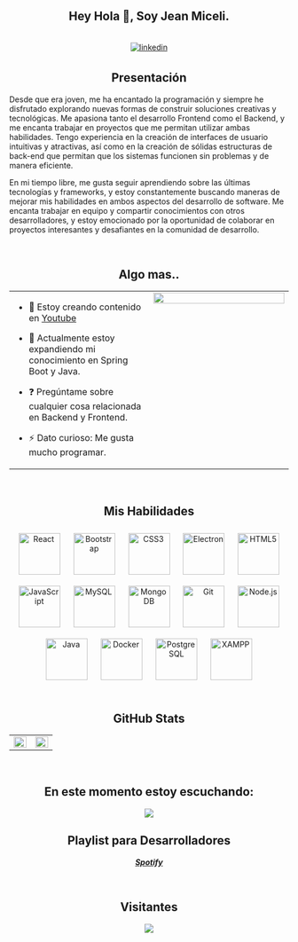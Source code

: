## <div align="center">Hey Hola 👋,  Soy Jean Miceli. </div>  
<br/>  
<div align="center">
<a href="https://linkedin.com/in/jeanbmiceli" target="_blank">
<img src=https://img.shields.io/badge/linkedin-%231E77B5.svg?&style=for-the-badge&logo=linkedin&logoColor=white alt=linkedin style="margin-bottom: 5px;" />
</a>
</div>  

## <div align="center">Presentación</div>    
Desde que era joven, me ha encantado la programación y siempre he disfrutado explorando nuevas formas de construir soluciones creativas y tecnológicas. Me apasiona tanto el desarrollo Frontend como el Backend, y me encanta trabajar en proyectos que me permitan utilizar ambas habilidades. Tengo experiencia en la creación de interfaces de usuario intuitivas y atractivas, así como en la creación de sólidas estructuras de back-end que permitan que los sistemas funcionen sin problemas y de manera eficiente.

En mi tiempo libre, me gusta seguir aprendiendo sobre las últimas tecnologías y frameworks, y estoy constantemente buscando maneras de mejorar mis habilidades en ambos aspectos del desarrollo de software. Me encanta trabajar en equipo y compartir conocimientos con otros desarrolladores, y estoy emocionado por la oportunidad de colaborar en proyectos interesantes y desafiantes en la comunidad de desarrollo.  
  

<br/>  


## <div align="center"> Algo mas.. </div>  
<table><tr><td valign="top" width="50%">

- 🔭 Estoy creando contenido en [Youtube](https://www.youtube.com/@brozdev)  
  

- 🌱 Actualmente estoy expandiendo mi conocimiento en Spring Boot y Java.  
  

- ❓ Pregúntame sobre cualquier cosa relacionada en Backend y Frontend.  
  

- ⚡ Dato curioso: Me gusta mucho programar.  


</td><td valign="top" width="50%">

<div align="center">
<img src="https://rishavanand.github.io/static/images/greetings.gif" align="center" style="width: 100%" />
</div>  


</td></tr></table>  

<br/>  


## <div align="center"> Mis Habilidades</div>  
<div align="center">  
<a href="https://reactjs.org/" target="_blank"><img style="margin: 10px" src="https://profilinator.rishav.dev/skills-assets/react-original-wordmark.svg" alt="React" height="75" /></a>  
<a href="https://getbootstrap.com/docs/3.4/javascript/" target="_blank"><img style="margin: 10px" src="https://profilinator.rishav.dev/skills-assets/bootstrap-plain.svg" alt="Bootstrap" height="75" /></a>  
<a href="https://www.w3schools.com/css/" target="_blank"><img style="margin: 10px" src="https://profilinator.rishav.dev/skills-assets/css3-original-wordmark.svg" alt="CSS3" height="75" /></a>  
<a href="https://www.electronjs.org/" target="_blank"><img style="margin: 10px" src="https://profilinator.rishav.dev/skills-assets/electron-original.svg" alt="Electron" height="75" /></a>  
<a href="https://en.wikipedia.org/wiki/HTML5" target="_blank"><img style="margin: 10px" src="https://profilinator.rishav.dev/skills-assets/html5-original-wordmark.svg" alt="HTML5" height="75" /></a>  
<a href="https://www.javascript.com/" target="_blank"><img style="margin: 10px" src="https://profilinator.rishav.dev/skills-assets/javascript-original.svg" alt="JavaScript" height="75" /></a>  
<a href="https://www.mysql.com/" target="_blank"><img style="margin: 10px" src="https://profilinator.rishav.dev/skills-assets/mysql-original-wordmark.svg" alt="MySQL" height="75" /></a>  
<a href="https://www.mongodb.com/" target="_blank"><img style="margin: 10px" src="https://profilinator.rishav.dev/skills-assets/mongodb-original-wordmark.svg" alt="MongoDB" height="75" /></a>  
<a href="https://github.com/" target="_blank"><img style="margin: 10px" src="https://profilinator.rishav.dev/skills-assets/git-scm-icon.svg" alt="Git" height="75" /></a>  
<a href="https://nodejs.org/" target="_blank"><img style="margin: 10px" src="https://profilinator.rishav.dev/skills-assets/nodejs-original-wordmark.svg" alt="Node.js" height="75" /></a>  
<a href="https://www.java.com/" target="_blank"><img style="margin: 10px" src="https://profilinator.rishav.dev/skills-assets/java-original-wordmark.svg" alt="Java" height="75" /></a>  
<a href="https://www.docker.com/" target="_blank"><img style="margin: 10px" src="https://profilinator.rishav.dev/skills-assets/docker-original-wordmark.svg" alt="Docker" height="75" /></a>  
<a href="https://www.postgresql.org/" target="_blank"><img style="margin: 10px" src="https://profilinator.rishav.dev/skills-assets/postgresql-original-wordmark.svg" alt="PostgreSQL" height="75" /></a>  
<a href="https://www.apachefriends.org/" target="_blank"><img style="margin: 10px" src="https://profilinator.rishav.dev/skills-assets/xampp.png" alt="XAMPP" height="75" /></a>  
</div>  

<br/>  


## <div align="center">GitHub Stats </div>   
<table><tr><td valign="top" width="50%">

<img src="https://github-readme-stats.vercel.app/api?username=jeanbmiceli&show_icons=true&count_private=true&hide_border=true" align="left" style="width: 100%" />

</td><td valign="top" width="50%">

<img src="https://github-readme-stats.vercel.app/api/top-langs/?username=jeanbmiceli&hide_border=true&layout=compact" align="left" style="width: 100%" />

</td></tr></table>  

<br/>  


## <div align="center"> En este momento estoy escuchando: </div>


<div align="center"><img src="https://spotify-github-profile.vercel.app/api/view?uid=nv3fjomob7qb8m6vbbq3goksy&cover_image=true&theme=default&show_offline=true&background_color=121212&interchange=true" /></div>    

## <div align="center"> Playlist para Desarrolladores </div>
***<div align="center" target="_blank"> [Spotify](https://open.spotify.com/playlist/2p4VHspwWWMDyRjkp3tdit?si=3eb2eb4a6cf74c3c)</div>***

<br/>  

## <div align="center">Visitantes</div>  
<div align="center">
<img src="https://komarev.com/ghpvc/?username=jeanbmiceli&&style=flat-square" align="center" />
</div>   
